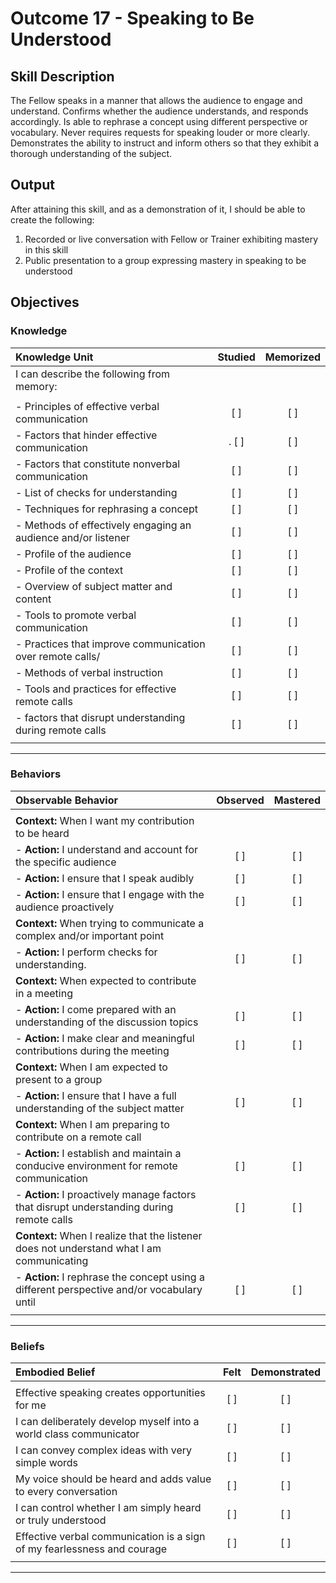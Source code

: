 # Outcome 17 - Speaking to Be Understood

## Skill Description

The Fellow speaks in a manner that allows the audience to engage and understand. Confirms whether the audience understands, and responds accordingly. Is able to rephrase a concept using different perspective or vocabulary. Never requires requests for speaking louder or more clearly. Demonstrates the ability to instruct and inform others so that they exhibit a thorough understanding of the subject.

## Output
After attaining this skill, and as a demonstration of it, I should be able to create the following:

1. Recorded or live conversation with Fellow or Trainer exhibiting mastery in this skill
2. Public presentation to a group expressing mastery in speaking to be understood

## Objectives

### Knowledge

| Knowledge Unit | Studied | Memorized |
|:---|:---:|:---:|
| I can describe the following from memory: | | |
| | | |
| - Principles of effective verbal communication | [ ] | [ ] |
| - Factors that hinder effective communication|. [ ] | [ ] |
| - Factors that constitute nonverbal communication | [ ] | [ ] |
| - List of checks for understanding | [ ] | [ ] |
| - Techniques for rephrasing a concept | [ ] | [ ] |
| - Methods of effectively engaging an audience and/or listener | [ ] | [ ] |
| - Profile of the audience | [ ] | [ ] |
| - Profile of the context | [ ] | [ ] |
| - Overview of subject matter and content | [ ] | [ ] |
| - Tools to promote verbal communication | [ ] | [ ] |
| - Practices that improve communication over remote calls/ | [ ] | [ ] |
| - Methods of verbal instruction | [ ] | [ ] |
| - Tools and practices for effective remote calls | [ ] | [ ] |
| - factors that disrupt understanding during remote calls | [ ] | [ ] |
| | | |

---

### Behaviors
| Observable Behavior | Observed | Mastered |
|:---|:---:|:---:|
| | | |
| **Context:** When I want my contribution to be heard | | |
| - **Action:** I understand and account for the specific audience | [ ] | [ ] |
| - **Action:** I ensure that I speak audibly | [ ] | [ ] |
| - **Action:** I ensure that I engage with the audience proactively | [ ] | [ ] |
| **Context:** When trying to communicate a complex and/or important point | | |
| - **Action:** I perform checks for understanding. | [ ] | [ ] |
| **Context:** When expected to contribute in a meeting | | |
| - **Action:** I come prepared with an understanding of the discussion topics | [ ] | [ ] |
| - **Action:** I make clear and meaningful contributions during the meeting | [ ] | [ ] |
| **Context:** When I am expected to present to a group | | |
| - **Action:** I ensure that I have a full understanding of the subject matter | [ ] | [ ] |
| **Context:** When I am preparing to contribute on a remote call | | |
| - **Action:** I establish and maintain a conducive environment for remote communication | [ ] | [ ] |
| - **Action:** I proactively manage factors that disrupt understanding during remote calls | [ ] | [ ] |
| **Context:** When I realize that the listener does not understand what I am communicating | | |
| - **Action:** I rephrase the concept using a different perspective and/or vocabulary until | [ ] | [ ] |
| | | |

---

### Beliefs

| Embodied Belief | Felt | Demonstrated |
|:---|:---:|:---:|
| | | |
| Effective speaking creates opportunities for me | [ ] | [ ] |
| I can deliberately develop myself into a world class communicator | [ ] | [ ] |
| I can convey complex ideas with very simple words | [ ] | [ ] |
| My voice should be heard and adds value to every conversation | [ ] | [ ] |
| I can control whether I am simply heard or truly understood | [ ] | [ ] |
| Effective verbal communication is a sign of my fearlessness and courage | [ ] | [ ] |
| | | |
---